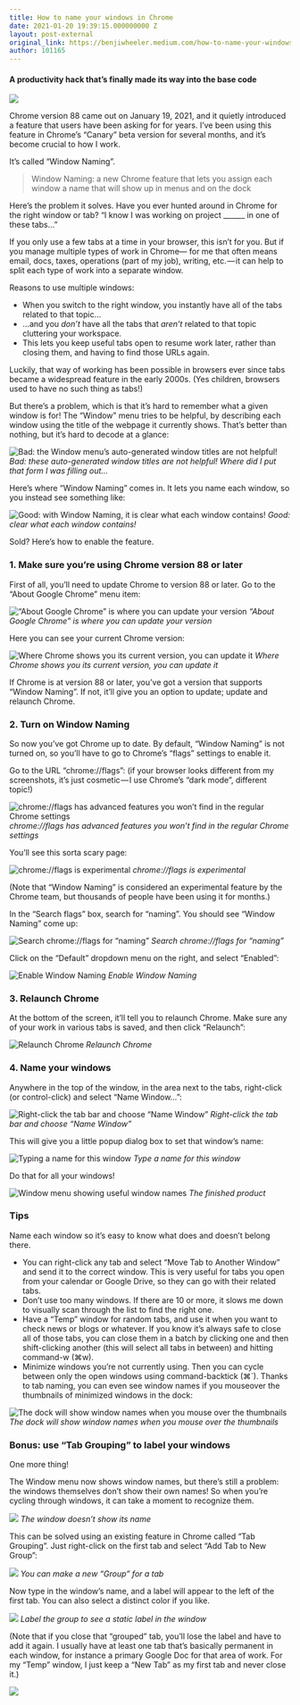 ```yaml
---
title: How to name your windows in Chrome
date: 2021-01-20 19:39:15.000000000 Z
layout: post-external
original_link: https://benjiwheeler.medium.com/how-to-name-your-windows-in-chrome-265aed900197?source=rss-3c9072e1a53------2
author: 101165
---
```


#### A productivity hack that’s finally made its way into the base code

![](https://cdn-images-1.medium.com/max/1024/1*DfnWSC-GNlFzfX5N9uE1Jg.jpeg)

Chrome version 88 came out on January 19, 2021, and it quietly introduced a feature that users have been asking for for years. I’ve been using this feature in Chrome’s “Canary” beta version for several months, and it’s become crucial to how I work.

It’s called “Window Naming”.

> Window Naming: a new Chrome feature that lets you assign each window a name that will show up in menus and on the dock

Here’s the problem it solves. Have you ever hunted around in Chrome for the right window or tab? “I know I was working on project \_\_\_\_\_\_ in one of these tabs…”

If you only use a few tabs at a time in your browser, this isn’t for you. But if you manage multiple types of work in Chrome— for me that often means email, docs, taxes, operations (part of my job), writing, etc. — it can help to split each type of work into a separate window.

Reasons to use multiple windows:

- When you switch to the right window, you instantly have all of the tabs related to that topic…
- …and you _don’t_ have all the tabs that _aren’t_ related to that topic cluttering your workspace.
- This lets you keep useful tabs open to resume work later, rather than closing them, and having to find those URLs again.

Luckily, that way of working has been possible in browsers ever since tabs became a widespread feature in the early 2000s. (Yes children, browsers used to have no such thing as tabs!)

But there’s a problem, which is that it’s hard to remember what a given window is for! The “Window” menu tries to be helpful, by describing each window using the title of the webpage it currently shows. That’s better than nothing, but it’s hard to decode at a glance:

![Bad: the Window menu’s auto-generated window titles are not helpful!](https://cdn-images-1.medium.com/max/1024/1*DtH4OvY6lNAU9FGbU6gkBw.png)
_Bad: these auto-generated window titles are not helpful! Where did I put that form I was filling out…_

Here’s where “Window Naming” comes in. It lets you name each window, so you instead see something like:

![Good: with Window Naming, it is clear what each window contains!](https://cdn-images-1.medium.com/max/1024/1*4G4NXgoptBMY5OEy_fITCQ.png)
_Good: clear what each window contains!_

Sold? Here’s how to enable the feature.

### 1. Make sure you’re using Chrome version 88 or later

First of all, you’ll need to update Chrome to version 88 or later. Go to the “About Google Chrome” menu item:

![“About Google Chrome” is where you can update your version](https://cdn-images-1.medium.com/max/1024/1*oafobXPXR_O7PhNsbNPzrg.png)
_“About Google Chrome” is where you can update your version_

Here you can see your current Chrome version:

![Where Chrome shows you its current version, you can update it](https://cdn-images-1.medium.com/max/1024/1*GtgsYOAzNrEev7SgJawraw.png)
_Where Chrome shows you its current version, you can update it_

If Chrome is at version 88 or later, you’ve got a version that supports “Window Naming”. If not, it’ll give you an option to update; update and relaunch Chrome.

### 2. Turn on Window Naming

So now you’ve got Chrome up to date. By default, “Window Naming” is not turned on, so you’ll have to go to Chrome’s “flags” settings to enable it.

Go to the URL “chrome://flags”: (if your browser looks different from my screenshots, it’s just cosmetic — I use Chrome’s “dark mode”, different topic!)

![chrome://flags has advanced features you won’t find in the regular Chrome settings](https://cdn-images-1.medium.com/max/608/1*pLfG3ka462zXmXNegpWQJQ.png)
_chrome://flags has advanced features you won’t find in the regular Chrome settings_

You’ll see this sorta scary page:

![chrome://flags is experimental](https://cdn-images-1.medium.com/max/1024/1*-ZTt4ehVGputfSv7QfOKfw.png)
_chrome://flags is experimental_

(Note that “Window Naming” is considered an experimental feature by the Chrome team, but thousands of people have been using it for months.)

In the “Search flags” box, search for “naming”. You should see “Window Naming” come up:

![Search chrome://flags for “naming”](https://cdn-images-1.medium.com/max/1024/1*FcRuhPeDlRkc2gNzdmxERg.png)
_Search chrome://flags for “naming”_

Click on the “Default” dropdown menu on the right, and select “Enabled”:

![Enable Window Naming](https://cdn-images-1.medium.com/max/1024/1*f47rDmDCosCfMOD92rzjAw.png)
_Enable Window Naming_

### 3. Relaunch Chrome

At the bottom of the screen, it’ll tell you to relaunch Chrome. Make sure any of your work in various tabs is saved, and then click “Relaunch”:

![Relaunch Chrome](https://cdn-images-1.medium.com/max/1024/1*Dna1cIrkSphKiWXwUVW8Vg.png)
_Relaunch Chrome_

### 4. Name your windows

Anywhere in the top of the window, in the area next to the tabs, right-click (or control-click) and select “Name Window…”:

![Right-click the tab bar and choose “Name Window”](https://cdn-images-1.medium.com/max/956/1*5p-3XDiyZmnXe5Vf47DY7Q.png)
_Right-click the tab bar and choose “Name Window”_

This will give you a little popup dialog box to set that window’s name:

![Typing a name for this window](https://cdn-images-1.medium.com/max/1024/1*UfDzykUJXBH7lbw6ZVMgew.png)
_Type a name for this window_

Do that for all your windows!

![Window menu showing useful window names](https://cdn-images-1.medium.com/max/1024/1*Y--ph5hOsAjXjnfOP-Ki_Q.png)
_The finished product_

### Tips

Name each window so it’s easy to know what does and doesn’t belong there.

- You can right-click any tab and select “Move Tab to Another Window” and send it to the correct window. This is very useful for tabs you open from your calendar or Google Drive, so they can go with their related tabs.
- Don’t use too many windows. If there are 10 or more, it slows me down to visually scan through the list to find the right one.
- Have a “Temp” window for random tabs, and use it when you want to check news or blogs or whatever. If you know it’s always safe to close all of those tabs, you can close them in a batch by clicking one and then shift-clicking another (this will select all tabs in between) and hitting command-w (⌘w).
- Minimize windows you’re not currently using. Then you can cycle between only the open windows using command-backtick (⌘`). Thanks to tab naming, you can even see window names if you mouseover the thumbnails of minimized windows in the dock:

![The dock will show window names when you mouse over the thumbnails](https://cdn-images-1.medium.com/max/1024/1*0wTJxWTeira7MuOBvVKDMA.png)
_The dock will show window names when you mouse over the thumbnails_

### Bonus: use “Tab Grouping” to label your windows

One more thing!

The Window menu now shows window names, but there’s still a problem: the windows themselves don’t show their own names! So when you’re cycling through windows, it can take a moment to recognize them.

![](https://cdn-images-1.medium.com/max/1024/1*uG_Ql_2_FpVdFK9ep9GYng.png)
_The window doesn’t show its name_

This can be solved using an existing feature in Chrome called “Tab Grouping”. Just right-click on the first tab and select “Add Tab to New Group”:

![](https://cdn-images-1.medium.com/max/1024/1*yj-wIl86vFw1Vaqq026-QQ.png)
_You can make a new “Group” for a tab_

Now type in the window’s name, and a label will appear to the left of the first tab. You can also select a distinct color if you like.

![](https://cdn-images-1.medium.com/max/1024/1*RkQ7Y7Xf4c68q2dTZCywLQ.png)
_Label the group to see a static label in the window_

(Note that if you close that “grouped” tab, you’ll lose the label and have to add it again. I usually have at least one tab that’s basically permanent in each window, for instance a primary Google Doc for that area of work. For my “Temp” window, I just keep a “New Tab” as my first tab and never close it.)

 ![](https://medium.com/_/stat?event=post.clientViewed&referrerSource=full_rss&postId=265aed900197)
